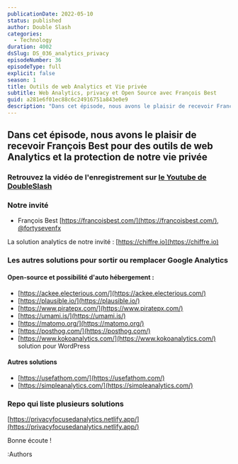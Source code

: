 ```yaml
---
publicationDate: 2022-05-10
status: published
author: Double Slash
categories:
  - Technology
duration: 4002
dsSlug: DS_036_analytics_privacy
episodeNumber: 36
episodeType: full
explicit: false
season: 1
title: Outils de web Analytics et Vie privée
subtitle: Web Analytics, privacy et Open Source avec François Best
guid: a281e6f01ec88c6c24916751a843e0e9
description: "Dans cet épisode, nous avons le plaisir de recevoir François Best pour des outils de web Analytics et la protection de notre vie privée Retrouvez la vidéo de l'enregistrement sur le Youtube de DoubleSlash Notre invité François Best https://francoisbest.com/, @fortysevenfx La solution analytics de notre invité : https://chiffre.io Les autres solutions pour sortir ou remplacer Google Analytics Open-source et possibilité d'auto hébergement : https://ackee.electerious.com/ https://plausible.io/ https://www.piratepx.com/ https://umami.is/ https://matomo.org/ https://posthog.com/ https://www.kokoanalytics.com/ solution pour WordPress Autres solutions https://usefathom.com/ https://simpleanalytics.com/ Repo qui liste plusieurs solutions https://privacyfocusedanalytics.netlify.app/ Bonne écoute ! Podcast présenté par : Alexandre Duval @xlanex6 Patrick Faramaz @PatrickFaramaz"
---
```


## Dans cet épisode, nous avons le plaisir de recevoir François Best pour des outils de web Analytics et la protection de notre vie privée

### Retrouvez la vidéo de l'enregistrement sur [le Youtube de DoubleSlash](https://youtu.be/AjY6K2WFTD0)

### Notre invité

- François Best [https://francoisbest.com/](https://francoisbest.com/), [@fortysevenfx](https://twitter.com/fortysevenfx)

La solution analytics de notre invité : [https://chiffre.io](https://chiffre.io)

### Les autres solutions pour sortir ou remplacer Google Analytics

#### Open-source et possibilité d'auto hébergement :

- [https://ackee.electerious.com/](https://ackee.electerious.com/)
- [https://plausible.io/](https://plausible.io/)
- [https://www.piratepx.com/](https://www.piratepx.com/)
- [https://umami.is/](https://umami.is/)
- [https://matomo.org/](https://matomo.org/)
- [https://posthog.com/](https://posthog.com/)
- [https://www.kokoanalytics.com/](https://www.kokoanalytics.com/) solution pour WordPress

#### Autres solutions

- [https://usefathom.com/](https://usefathom.com/)
- [https://simpleanalytics.com/](https://simpleanalytics.com/)

### Repo qui liste plusieurs solutions

[https://privacyfocusedanalytics.netlify.app/](https://privacyfocusedanalytics.netlify.app/)

Bonne écoute !

:Authors
